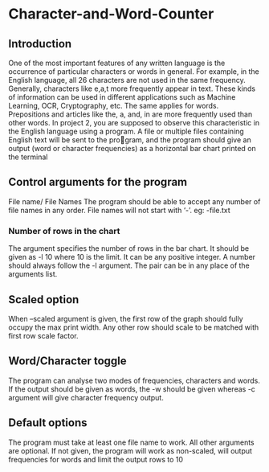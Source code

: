 # Character-and-Word-Counter

## Introduction
One of the most important features of any written language is the occurrence of particular characters or words in general. For example, in the English language, all 26 characters are not used in
the same frequency. Generally, characters like e,a,t more frequently appear in text. These kinds of
information can be used in different applications such as Machine Learning, OCR, Cryptography,
etc. The same applies for words. Prepositions and articles like the, a, and, in are more frequently
used than other words. In project 2, you are supposed to observe this characteristic in the English
language using a program. A file or multiple files containing English text will be sent to the program, and the program should give an output (word or character frequencies) as a horizontal bar
chart printed on the terminal

## Control arguments for the program
File name/ File Names
The program should be able to accept any number of file names in any order. File names will not
start with ‘-’. eg: -file.txt

### Number of rows in the chart
The argument specifies the number of rows in the bar chart. It should be given as -l 10 where 10 is
the limit. It can be any positive integer. A number should always follow the -l argument. The pair
can be in any place of the arguments list.

## Scaled option
When –scaled argument is given, the first row of the graph should fully occupy the max print width.
Any other row should scale to be matched with first row scale factor.

## Word/Character toggle
The program can analyse two modes of frequencies, characters and words. If the output should be
given as words, the -w should be given whereas -c argument will give character frequency output.

## Default options
The program must take at least one file name to work. All other arguments are optional. If not
given, the program will work as non-scaled, will output frequencies for words and limit the output
rows to 10
